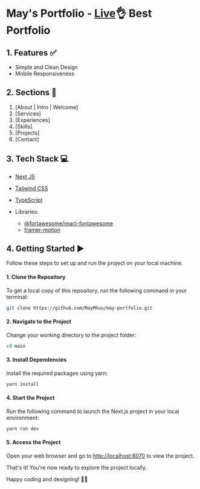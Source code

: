 # May's Portfolio  - [Live](https://maymyatmon-portfolio.vercel.app/)👌 Best Portfolio



## 1. Features ✅

- Simple and Clean Design
- Mobile Responsiveness

## 2. Sections 🧱

1. [About | Intro | Welcome]
2. [Services]
3. [Experiences]
4. [Skills]
5. [Projects]
6. [Contact]

## 3. Tech Stack 💻

- [Next JS](https://nextjs.org/)
- [Tailwind CSS](https://tailwindcss.com/)
- [TypeScript](https://www.typescriptlang.org/)
- Libraries:

  - [@fortawesome/react-fontawesome](https://fontawesome.com/v5/docs/web/use-with/react)
  - [framer-motion](https://www.framer.com/)


## 4. Getting Started ▶️

Follow these steps to set up and run the project on your local machine.

#### 1. Clone the Repository

To get a local copy of this repository, run the following command in your terminal:

```sh
git clone https://github.com/MayMhuu/may-portfolio.git
```

#### 2. Navigate to the Project

Change your working directory to the project folder:

```sh
cd main
```

#### 3. Install Dependencies

Install the required packages using yarn:

```sh
yarn install
```

#### 4. Start the Project

Run the following command to launch the Next.js project in your local environment:

```sh
yarn run dev
```

#### 5. Access the Project

Open your web browser and go to [http://localhost:8070](http://localhost:8070) to view the project.

That's it! You're now ready to explore the project locally.

Happy coding and designing! 🚀🎨
